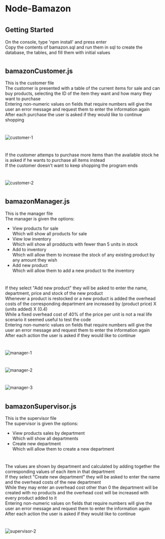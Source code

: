 # Node-Bamazon
#
## Getting Started
On the console, type 'npm install' and press enter\
Copy the contents of bamazon.sql and run them in sql to create the database, the tables, and fill them with initial values
#
## bamazonCustomer.js
This is the customer file\
The customer is presented with a table of the current items for sale and can buy products, selecting the ID of the item they want and how many they want to purchase\
Entering non-numeric values on fields that require numbers will give the user an error message and request them to enter the information again\
After each purchase the user is asked if they would like to continue shopping
#
![customer-1](images/customer-1.png)
#
If the customer attemps to purchase more items than the available stock he is asked if he wants to purchase all items instead\
If the customer doesn't want to keep shopping the program ends
#
![customer-2](images/customer-2.png)
#
## bamazonManager.js
This is the manager file\
The manager is given the options:
 - View products for sale\
    Which will show all products for sale
 - View low inventory\
    Which will show all prodducts with fewer than 5 units in stock
 - Add to inventory\
    Which will allow them to increase the stock of any existing product by any amount they wish
 - Add new product\
    Which will allow them to add a new product to the inventory
#
If they select "Add new product" they will be asked to enter the name, department, price and stock of the new product\
Whenever a product is restocked or a new product is added the overhead costs of the corresponding department are increased by (product price) X (units added) X (0.4)\
While a fixed overhead cost of 40% of the price per unit is not a real life scenario it seemed useful to test the code\
Entering non-numeric values on fields that require numbers will give the user an error message and request them to enter the information again\
After each action the user is asked if they would like to continue
#
![manager-1](images/manager-1.png)
#
![manager-2](images/manager-2.png)
#
![manager-3](images/manager-3.png)
#
## bamazonSupervisor.js
This is the supervisor file\
The supervisor is given the options:
- View products sales by department\
    Which will show all departments
- Create new department\
    Which will allow them to create a new department
#
The values are shown by department and calculated by adding together the corresponding values of each item in that department\
If they select "Create new department" they will be asked to enter the name and the overhead costs of the new department\
While they may enter an overhead cost other than 0 the department will be created with no products and the overhead cost will be increased with every product added to it\
Entering non-numeric values on fields that require numbers will give the user an error message and request them to enter the information again\
After each action the user is asked if they would like to continue
#
![supervisor-2](images/supervisor-2.png)
#